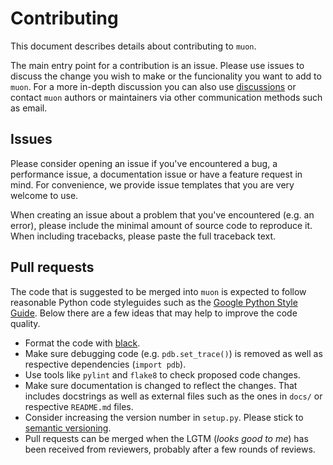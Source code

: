 # Contributing


This document describes details about contributing to `muon`.

The main entry point for a contribution is an issue. Please use issues to discuss the change you wish to make or the funcionality you want to add to `muon`. For a more in-depth discussion you can also use [discussions](https://github.com/scverse/muon/discussions) or contact `muon` authors or maintainers via other communication methods such as email.

## Issues

Please consider opening an issue if you've encountered a bug, a performance issue, a documentation issue or have a feature request in mind. For convenience, we provide issue templates that you are very welcome to use.

When creating an issue about a problem that you've encountered (e.g. an error), please include the minimal amount of source code to reproduce it. When including tracebacks, please paste the full traceback text.

## Pull requests

The code that is suggested to be merged into `muon` is expected to follow reasonable Python code styleguides such as the [Google Python Style Guide](https://google.github.io/styleguide/pyguide.html). Below there are a few ideas that may help to improve the code quality.

- Format the code with [black](https://github.com/psf/black).
- Make sure debugging code (e.g. `pdb.set_trace()`) is removed as well as respective dependencies (`import pdb`).
- Use tools like `pylint` and `flake8` to check proposed code changes.
- Make sure documentation is changed to reflect the changes. That includes docstrings as well as external files such as the ones in `docs/` or respective `README.md` files.
- Consider increasing the version number in `setup.py`. Please stick to [semantic versioning](https://semver.org/).
- Pull requests can be merged when the LGTM (_looks good to me_) has been received from reviewers, probably after a few rounds of reviews.

